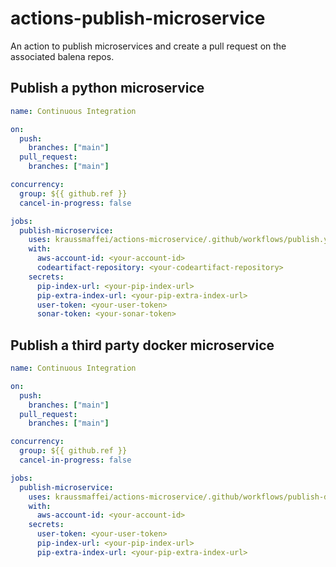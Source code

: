 # actions-publish-microservice

An action to publish microservices and create a pull request on the associated balena repos.

## Publish a python microservice

```yaml
name: Continuous Integration

on:
  push:
    branches: ["main"]
  pull_request:
    branches: ["main"]

concurrency:
  group: ${{ github.ref }}
  cancel-in-progress: false

jobs:
  publish-microservice:
    uses: kraussmaffei/actions-microservice/.github/workflows/publish.yml@main
    with:
      aws-account-id: <your-account-id>
      codeartifact-repository: <your-codeartifact-repository>
    secrets:
      pip-index-url: <your-pip-index-url>
      pip-extra-index-url: <your-pip-extra-index-url>
      user-token: <your-user-token>
      sonar-token: <your-sonar-token>
```

## Publish a third party docker microservice

```yaml
name: Continuous Integration

on:
  push:
    branches: ["main"]
  pull_request:
    branches: ["main"]

concurrency:
  group: ${{ github.ref }}
  cancel-in-progress: false

jobs:
  publish-microservice:
    uses: kraussmaffei/actions-microservice/.github/workflows/publish-docker.yml@main
    with:
      aws-account-id: <your-account-id>
    secrets:
      user-token: <your-user-token>
      pip-index-url: <your-pip-index-url>
      pip-extra-index-url: <your-pip-extra-index-url>
```
